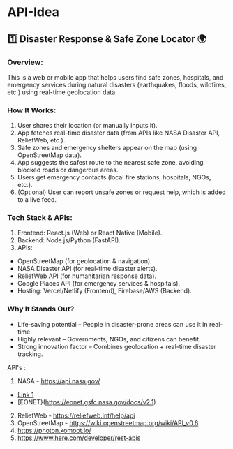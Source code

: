 # API-Idea

## 1️⃣ Disaster Response & Safe Zone Locator 🌍
### Overview:
This is a web or mobile app that helps users find safe zones, hospitals, and emergency services during natural disasters (earthquakes, floods, wildfires, etc.) using real-time geolocation data.

### How It Works:
1. User shares their location (or manually inputs it).
2. App fetches real-time disaster data (from APIs like NASA Disaster API, ReliefWeb, etc.).
3. Safe zones and emergency shelters appear on the map (using OpenStreetMap data).
4. App suggests the safest route to the nearest safe zone, avoiding blocked roads or dangerous areas.
5. Users get emergency contacts (local fire stations, hospitals, NGOs, etc.).
6. (Optional) User can report unsafe zones or request help, which is added to a live feed.

### Tech Stack & APIs:
1. Frontend: React.js (Web) or React Native (Mobile).
2. Backend: Node.js/Python (FastAPI).
3. APIs:
- OpenStreetMap (for geolocation & navigation).
- NASA Disaster API (for real-time disaster alerts).
- ReliefWeb API (for humanitarian response data).
- Google Places API (for emergency services & hospitals).
- Hosting: Vercel/Netlify (Frontend), Firebase/AWS (Backend).

### Why It Stands Out?
- Life-saving potential – People in disaster-prone areas can use it in real-time.
- Highly relevant – Governments, NGOs, and citizens can benefit.
- Strong innovation factor – Combines geolocation + real-time disaster tracking.

API's :
1. NASA - https://api.nasa.gov/
- [Link 1](https://worldview.earthdata.nasa.gov/?v=72.90204749683377,19.086367401115417,73.09423884362047,19.17175059691467&l=Reference_Labels_15m,Reference_Features_15m,Coastlines_15m,HLS_L30_Nadir_BRDF_Adjusted_Reflectance,Land_Water_Map&lg=true&l1=Reference_Labels_15m,Reference_Features_15m,Coastlines_15m,MODIS_Aqua_Cloud_Top_Pressure_Day&lg1=true&ca=false&cv=46&s=79.4433,23.3794&t=2023-04-30-T00%3A00%3A00Z&t1=2025-04-04-T05%3A56%3A43Z)
- [EONET}(https://eonet.gsfc.nasa.gov/docs/v2.1)
2. ReliefWeb - https://reliefweb.int/help/api
3. OpenStreetMap - https://wiki.openstreetmap.org/wiki/API_v0.6
4. https://photon.komoot.io/
5. https://www.here.com/developer/rest-apis
